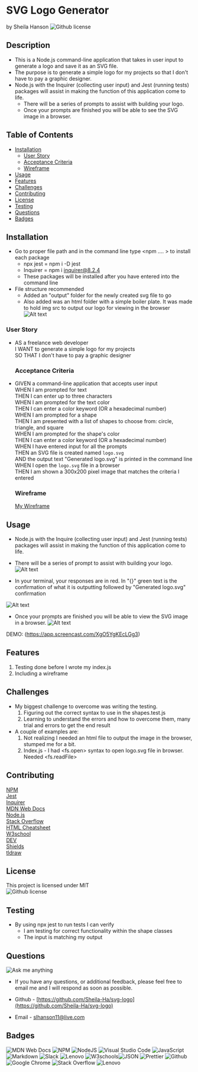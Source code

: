 # SVG Logo Generator <!-- omit from toc -->
by Sheila Hanson ![Github license](https://img.shields.io/badge/license-MIT-blue.svg)

## Description <!-- omit from toc -->
- This is a Node.js command-line application that takes in user input to generate a logo and save it as an SVG file.  
- The purpose is to generate a simple logo for my projects so that I don't have to pay a graphic designer.  
- Node.js with the Inquirer (collecting user input) and Jest (running tests) packages will assist in making the function of this application come to life.  
  - There will be a series of prompts to assist with building your logo.  
  - Once your prompts are finished you will be able to see the SVG image in a browser.

## Table of Contents <!-- omit from toc -->
  
- [Installation](#installation)
  - [User Story](#user-story)
  - [Acceptance Criteria](#acceptance-criteria)
  - [Wireframe](#wireframe)
- [Usage](#usage)
- [Features](#features)
- [Challenges](#challenges)
- [Contributing](#contributing)
- [License](#license)
- [Testing](#testing)
- [Questions](#questions)
- [Badges](#badges)
    

## Installation
  - Go to proper file path and in the command line type <npm …. > to install each package  
    - npx jest = npm i -D jest  
    - Inquirer = npm i inquirer@8.2.4  
    * These packages will be installed after you have entered <node index.js> into the command line  
  - File structure recommended  
    * Added an "output" folder for the newly created svg file to go  
    * Also added was an html folder with a simple boiler plate. It was made to hold img src to output our logo for viewing in the browser
    ![Alt text](lib/img/structure.png)
  
  ### User Story
* AS a freelance web developer  
I WANT to generate a simple logo for my projects  
SO THAT I don't have to pay a graphic designer  

    
  
  ### Acceptance Criteria
* GIVEN a command-line application that accepts user input  
WHEN I am prompted for text  
THEN I can enter up to three characters  
WHEN I am prompted for the text color  
THEN I can enter a color keyword (OR a hexadecimal number)  
WHEN I am prompted for a shape  
THEN I am presented with a list of shapes to choose from: circle, triangle, and square  
WHEN I am prompted for the shape's color  
THEN I can enter a color keyword (OR a hexadecimal number)  
WHEN I have entered input for all the prompts  
THEN an SVG file is created named `logo.svg`  
AND the output text "Generated logo.svg" is printed in the command line  
WHEN I open the `logo.svg` file in a browser  
THEN I am shown a 300x200 pixel image that matches the criteria I entered  


    
  
  ### Wireframe
  [My Wireframe](https://www.tldraw.com/s/v2_c_lU8V-UQa763Mdz6pzD1n1?viewport=-1141,-63,3062,1380&page=page:page)
      
## Usage 
  - Node.js with the Inquire (collecting user input) and Jest (running tests) packages will assist in making the function of this application come to life.  
  
  - There will be a series of prompt to assist with building your logo.
  ![Alt text](<lib/img/1st prompt.png>)
  - In your terminal, your responses are in red. In "{}" green text is the confirmation of what it is outputting followed by "Generated logo.svg" confirmation

  ![Alt text](<lib/img/2nd end resultpng.png>)
  - Once your prompts are finished you will be able to view the SVG image in a browser.
  ![Alt text](<lib/img/generated img.png>)
   

  DEMO: (https://app.screencast.com/XgO5YgKEcLGg3)

## Features
1. Testing done before I wrote my index.js    
2. Including a wireframe

## Challenges
- My biggest challenge to overcome was writing the testing.  
  1. Figuring out the correct syntax to use in the shapes.test.js  
  2. Learning to understand the errors and how to overcome them, many trial and errors to get the end result  
- A couple of examples are:  
	1. Not realizing I needed an html file to output the image in the browser, stumped me for a bit.  
  2. Index.js - I had <fs.open> syntax to open logo.svg file in browser. Needed <fs.readFile>  

## Contributing
[NPM](https://www.npmjs.com/package/inquirer/v/8.2.4?activeTab=readme#installation)  
[Jest](https://jestjs.io/)  
[Inquirer](https://www.npmjs.com/package/inquirer/v/8.2.4)  
[MDN Web Docs](https://developer.mozilla.org/en-US/docs/Web)  
[Node.js](https://nodejs.org/docs/latest/api/)  
[Stack Overflow](https://stackoverflow.com/?newreg=67d94556b887449fa2885dadf54a5439)  
[HTML Cheatsheet](https://htmlcheatsheet.com/js/)  
[W3school](https://www.w3schools.com/)  
[DEV](https://dev.to/envoy_/150-badges-for-github-pnk#contact)  
[Shields](https://shields.io/)  
[tldraw](https://www.tldraw.com/)  

## License 
This project is licensed under MIT  
![Github license](https://img.shields.io/badge/license-MIT-blue.svg)


## Testing   
- By using npx jest to run tests I can verify
  * I am testing for correct functionality within the shape classes  
  * The input is matching my output

    

## Questions
![Ask me anything](https://img.shields.io/badge/Ask%20me-anything-1abc9c.svg)  
* If you have any questions, or additional feedback, please feel free to email me and I will respond as soon as possible.
    
* Github -
[https://github.com/Sheila-Ha/svg-logo](https://github.com/Sheila-Ha/svg-logo)

* Email -
slhanson11@live.com

## Badges
![MDN Web Docs](https://img.shields.io/badge/MDN_Web_Docs-black?style=for-the-badge&logo=mdnwebdocs&logoColor=white)  ![NPM](https://img.shields.io/badge/NPM-%23CB3837.svg?style=for-the-badge&logo=npm&logoColor=white)
![NodeJS](https://img.shields.io/badge/node.js-6DA55F?style=for-the-badge&logo=node.js&logoColor=white)  ![Visual Studio Code](https://img.shields.io/badge/Visual%20Studio%20Code-0078d7.svg?style=for-the-badge&logo=visual-studio-code&logoColor=white)
![JavaScript](https://img.shields.io/badge/javascript-%23323330.svg?style=for-the-badge&logo=javascript&logoColor=%23F7DF1E)  ![Markdown](https://img.shields.io/badge/markdown-%23000000.svg?style=for-the-badge&logo=markdown&logoColor=white)
![Slack](https://img.shields.io/badge/Slack-4A154B?style=for-the-badge&logo=slack&logoColor=white)  ![Lenovo](https://img.shields.io/badge/lenovo-E2231A?style=for-the-badge&logo=lenovo&logoColor=white)
![W3schools](https://img.shields.io/badge/W3Schools-04AA6D?style=for-the-badge&logo=W3Schools&logoColor=white)![JSON](https://img.shields.io/badge/json-5E5C5C?style=for-the-badge&logo=json&logoColor=red)  ![Prettier](https://img.shields.io/badge/prettier-1A2C34?style=for-the-badge&logo=prettier&logoColor=F7BA3E)
![Github](https://img.shields.io/badge/GitHub-100000?style=for-the-badge&logo=github&logoColor=white)  ![Google Chrome](https://img.shields.io/badge/Google_chrome-4285F4?style=for-the-badge&logo=Google-chrome&logoColor=white)
![Stack Overflow](https://img.shields.io/badge/Stack_Overflow-FE7A16?style=for-the-badge&logo=stack-overflow&logoColor=white)  ![Lenovo](https://img.shields.io/badge/lenovo%20laptop-E2231A?style=for-the-badge&logo=lenovo&logoColor=white)  

